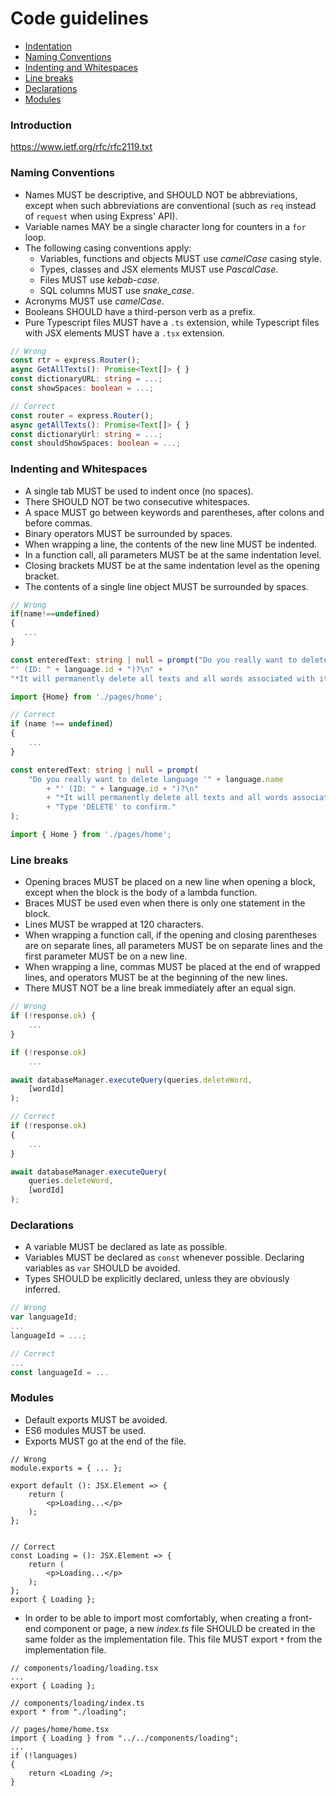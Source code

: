 # Code guidelines

* [Indentation](#indentation)
* [Naming Conventions](#naming-conventions)
* [Indenting and Whitespaces](#indenting-and-whitespaces)
* [Line breaks](#line-breaks)
* [Declarations](#declarations)
* [Modules](#modules)

### Introduction

https://www.ietf.org/rfc/rfc2119.txt

### Naming Conventions

* Names MUST be descriptive, and SHOULD NOT be abbreviations, except when such abbreviations are conventional (such as `req` instead of `request` when using Express' API).
* Variable names MAY be a single character long for counters in a `for` loop.
* The following casing conventions apply:
	* Variables, functions and objects MUST use _camelCase_ casing style.
	* Types, classes and JSX elements MUST use _PascalCase_.
	* Files MUST use _kebab-case_.
	* SQL columns MUST use _snake_case_.
* Acronyms MUST use _camelCase_.
* Booleans SHOULD have a third-person verb as a prefix.
* Pure Typescript files MUST have a `.ts` extension, while Typescript files with JSX elements MUST have a `.tsx` extension.

```TypeScript
// Wrong
const rtr = express.Router();
async GetAllTexts(): Promise<Text[]> { }
const dictionaryURL: string = ...;
const showSpaces: boolean = ...;

// Correct
const router = express.Router();
async getAllTexts(): Promise<Text[]> { }
const dictionaryUrl: string = ...;
const shouldShowSpaces: boolean = ...;
```

### Indenting and Whitespaces

* A single tab MUST be used to indent once (no spaces).
* There SHOULD NOT be two consecutive whitespaces.
* A space MUST go between keywords and parentheses, after colons and before commas.
* Binary operators MUST be surrounded by spaces.
* When wrapping a line, the contents of the new line MUST be indented.
* In a function call, all parameters MUST be at the same indentation level.
* Closing brackets MUST be at the same indentation level as the opening bracket.
* The contents of a single line object MUST be surrounded by spaces.

```Typescript
// Wrong
if(name!==undefined)
{
   ...
}

const enteredText: string | null = prompt("Do you really want to delete language '" + language.name +
"' (ID: " + language.id + ")?\n" +
"*It will permanently delete all texts and all words associated with it*.\nType 'DELETE' to confirm.");

import {Home} from './pages/home';

// Correct
if (name !== undefined)
{
	...
}

const enteredText: string | null = prompt(
	"Do you really want to delete language '" + language.name
		+ "' (ID: " + language.id + ")?\n"
		+ "*It will permanently delete all texts and all words associated with it*.\n"
		+ "Type 'DELETE' to confirm."
);

import { Home } from './pages/home';
```

### Line breaks

* Opening braces MUST be placed on a new line when opening a block, except when the block is the body of a lambda function.
* Braces MUST be used even when there is only one statement in the block.
* Lines MUST be wrapped at 120 characters.
* When wrapping a function call, if the opening and closing parentheses are on separate lines, all parameters MUST be on separate lines and the first parameter MUST be on a new line.
* When wrapping a line, commas MUST be placed at the end of wrapped lines, and operators MUST be at the beginning of the new lines.
* There MUST NOT be a line break immediately after an equal sign.

```Typescript
// Wrong
if (!response.ok) {
	...
}

if (!response.ok)
	...

await databaseManager.executeQuery(queries.deleteWord,
	[wordId]
);

// Correct 
if (!response.ok)
{
	...
}

await databaseManager.executeQuery(
	queries.deleteWord,
	[wordId]
);
```

### Declarations

* A variable MUST be declared as late as possible.
* Variables MUST be declared as `const` whenever possible. Declaring variables as `var` SHOULD be avoided.
* Types SHOULD be explicitly declared, unless they are obviously inferred.

```Typescript
// Wrong
var languageId;
...
languageId = ...;

// Correct
...
const languageId = ...
```

### Modules

* Default exports MUST be avoided.
* ES6 modules MUST be used.
* Exports MUST go at the end of the file.

```TSX
// Wrong
module.exports = { ... };

export default (): JSX.Element => {
	return (
		<p>Loading...</p>
	);
};


// Correct
const Loading = (): JSX.Element => {
	return (
		<p>Loading...</p>
	);
};
export { Loading };
```


* In order to be able to import most comfortably, when creating a front-end component or page, a new _index.ts_ file SHOULD be created in the same folder as the implementation file. This file MUST export `*` from the implementation file.

```TSX
// components/loading/loading.tsx
...
export { Loading };

// components/loading/index.ts
export * from "./loading";

// pages/home/home.tsx
import { Loading } from "../../components/loading";
...
if (!languages)
{
	return <Loading />;
}
```
